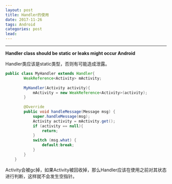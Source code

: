 ```yaml
---
layout: post
title: Handler的使用
date: 2017-11-26
tags: Android
categories: post
lead: 
---
```


----

**Handler class should be static or leaks might occur Android**

Handler类应该是static类型，否则有可能造成泄露。

```java
public class MyHandler extends Handler{
        WeakReference<Activity> mActivity;
        
        MyHandler(Activity activity){
            mActivity = new WeakReference<Activity>(activity);
        }
        
        @Override
        public void handleMessage(Message msg) {
            super.handleMessage(msg);
            Activity activity = mActivity.get();
            if (activity == null){
                return;
            }
            switch (msg.what) {
                default:break;
            }
        }
    }
```

Activity会被gc掉，如果Activity被回收掉，那么Handler应该在使用之前对其状态进行判断，这样就不会发生空指针。